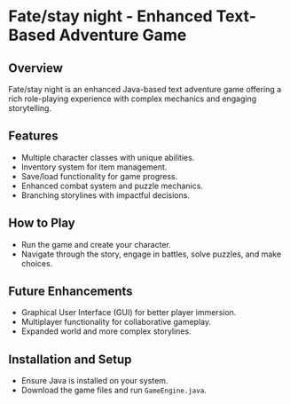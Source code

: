 # Fate/stay night - Enhanced Text-Based Adventure Game

## Overview
Fate/stay night is an enhanced Java-based text adventure game offering a rich role-playing experience with complex mechanics and engaging storytelling.

## Features
- Multiple character classes with unique abilities.
- Inventory system for item management.
- Save/load functionality for game progress.
- Enhanced combat system and puzzle mechanics.
- Branching storylines with impactful decisions.

## How to Play
- Run the game and create your character.
- Navigate through the story, engage in battles, solve puzzles, and make choices.

## Future Enhancements
- Graphical User Interface (GUI) for better player immersion.
- Multiplayer functionality for collaborative gameplay.
- Expanded world and more complex storylines.

## Installation and Setup
- Ensure Java is installed on your system.
- Download the game files and run `GameEngine.java`.
